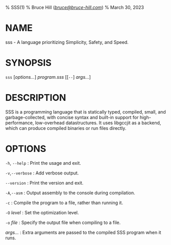 % SSS(1)
% Bruce Hill (*bruce@bruce-hill.com*)
% March 30, 2023

# NAME

sss - A language prioritizing Simplicity, Safety, and Speed.

# SYNOPSIS

`sss` \[*options...*\] *program.sss* \[\[`--`\] *args...*\]

# DESCRIPTION

SSS is a programming language that is statically typed, compiled, small, and
garbage-collected, with concise syntax and built-in support for
high-performance, low-overhead datastructures. It uses libgccjit as a backend,
which can produce compiled binaries or run files directly.

# OPTIONS

`-h`, `--help`
: Print the usage and exit.

`-v`,`--verbose`
: Add verbose output.

`--version`
: Print the version and exit.

`-A`,`--asm`
: Output assembly to the console during compilation.

`-c`
: Compile the program to a file, rather than running it.

`-O` *level*
: Set the optimization level.

`-o` *file*
: Specify the output file when compiling to a file.

*args...*
: Extra arguments are passed to the compiled SSS program when it runs.

